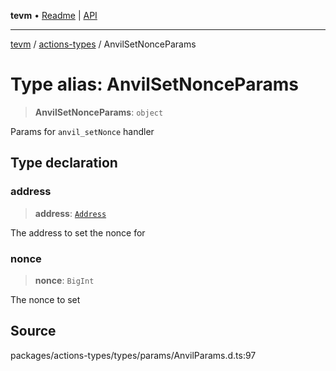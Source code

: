 **tevm** • [Readme](../../README.md) \| [API](../../modules.md)

***

[tevm](../../README.md) / [actions-types](../README.md) / AnvilSetNonceParams

# Type alias: AnvilSetNonceParams

> **AnvilSetNonceParams**: `object`

Params for `anvil_setNonce` handler

## Type declaration

### address

> **address**: [`Address`](Address.md)

The address to set the nonce for

### nonce

> **nonce**: `BigInt`

The nonce to set

## Source

packages/actions-types/types/params/AnvilParams.d.ts:97
